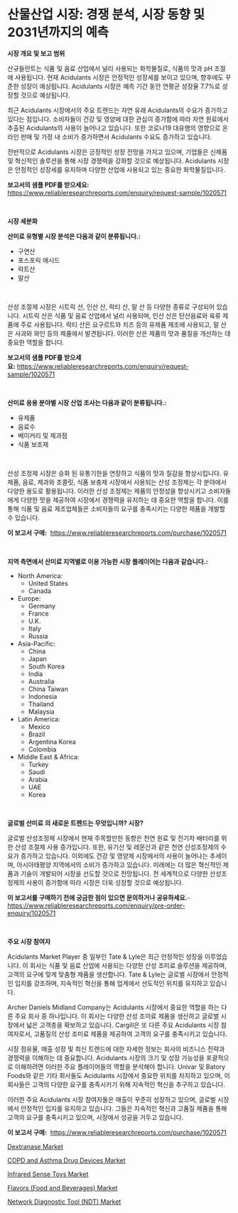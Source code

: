 <p><h1>산물산업 시장: 경쟁 분석, 시장 동향 및 2031년까지의 예측</h1></p><p><strong>시장 개요 및 보고 범위</strong></p>
<p><p>산규들란트는 식품 및 음료 산업에서 널리 사용되는 화학물질로, 식품의 맛과 pH 조절에 사용됩니다. 현재 Acidulants 시장은 안정적인 성장세를 보이고 있으며, 향후에도 꾸준한 성장이 예상됩니다. Acidulants 시장은 예측 기간 동안 연평균 성장율 7.7%로 성장할 것으로 예상됩니다.</p><p>최근 Acidulants 시장에서의 주요 트렌드는 자연 유래 Acidulants의 수요가 증가하고 있다는 점입니다. 소비자들이 건강 및 영양에 대한 관심이 증가함에 따라 자연 원료에서 추출된 Acidulants의 사용이 늘어나고 있습니다. 또한 코로나19 대유행의 영향으로 온라인 판매 및 가정 내 소비가 증가하면서 Acidulants 수요도 증가하고 있습니다.</p><p>전반적으로 Acidulants 시장은 긍정적인 성장 전망을 가지고 있으며, 기업들은 신제품 및 혁신적인 솔루션을 통해 시장 경쟁력을 강화할 것으로 예상됩니다. Acidulants 시장은 안정적인 성장세를 유지하며 다양한 산업에 사용되고 있는 중요한 화학물질입니다.</p></p>
<p><strong>보고서의 샘플 PDF를 받으세요:</strong> <a href="https://www.reliableresearchreports.com/enquiry/request-sample/1020571">https://www.reliableresearchreports.com/enquiry/request-sample/1020571</a></p>
<p>&nbsp;</p>
<p><strong>시장 세분화</strong></p>
<p><strong>산미료 유형별 시장 분석은 다음과 같이 분류됩니다.:</strong></p>
<p><ul><li>구연산</li><li>포스포릭 애시드</li><li>락트산</li><li>말산</li></ul></p>
<p>&nbsp;</p>
<p><p>산성 조절제 시장은 시트릭 산, 인산 산, 락티 산, 말 산 등 다양한 종류로 구성되어 있습니다. 시트릭 산은 식품 및 음료 산업에서 널리 사용되며, 인산 산은 탄산음료와 육류 제품에 주로 사용됩니다. 락티 산은 요구르트와 치즈 등의 유제품 제조에 사용되고, 말 산은 사과와 와인 등의 제품에서 발견됩니다. 이러한 산은 제품의 맛과 품질을 개선하는 데 중요한 역할을 합니다.</p></p>
<p><strong>보고서의 샘플 PDF를 받으세요:</strong>&nbsp;<a href="https://www.reliableresearchreports.com/enquiry/request-sample/1020571">https://www.reliableresearchreports.com/enquiry/request-sample/1020571</a></p>
<p>&nbsp;</p>
<p><strong> 산미료 응용 분야별 시장 산업 조사는 다음과 같이 분류됩니다.:</strong></p>
<p><ul><li>유제품</li><li>음료수</li><li>베이커리 및 제과점</li><li>식품 보조제</li></ul></p>
<p>&nbsp;</p>
<p><p>산성 조정제 시장은 승화 된 유통기한을 연장하고 식품의 맛과 질감을 향상시킵니다. 유제품, 음료, 제과와 초콜릿, 식품 보충제 시장에서 사용되는 산성 조정제는 각 분야에서 다양한 용도로 활용됩니다. 이러한 산성 조정제는 제품의 안정성을 향상시키고 소비자들에게 다양한 맛을 제공하여 시장에서 경쟁력을 유지하는 데 중요한 역할을 합니다. 이를 통해 식품 및 음료 제조업체들은 소비자들의 요구를 충족시키는 다양한 제품을 개발할 수 있습니다.</p></p>
<p><strong>이 보고서 구매:</strong>&nbsp; <a href="https://www.reliableresearchreports.com/purchase/1020571">https://www.reliableresearchreports.com/purchase/1020571</a></p>
<p>&nbsp;</p>
<p><strong>지역 측면에서 산미료 지역별로 이용 가능한 시장 플레이어는 다음과 같습니다.:</strong></p>
<p><ul>
    <li>
        North America:
        <ul>
            <li>United States</li>
            <li>Canada</li>
        </ul>
    </li>
    <li>
        Europe:
        <ul>
            <li>Germany</li>
            <li>France</li>
            <li>U.K.</li>
            <li>Italy</li>
            <li>Russia</li>
        </ul>
    </li>
    <li>
        Asia-Pacific:
        <ul>
            <li>China</li>
            <li>Japan</li>
            <li>South Korea</li>
            <li>India</li>
            <li>Australia</li>
            <li>China Taiwan</li>
            <li>Indonesia</li>
            <li>Thailand</li>
            <li>Malaysia</li>
        </ul>
    </li>
    <li>
        Latin America:
        <ul>
            <li>Mexico</li>
            <li>Brazil</li>
            <li>Argentina Korea</li>
            <li>Colombia</li>
        </ul>
    </li>
    <li>
        Middle East & Africa:
        <ul>
            <li>Turkey</li>
            <li>Saudi</li>
            <li>Arabia</li>
            <li>UAE</li>
            <li>Korea</li>
        </ul>
    </li>
    </ul></p>
<p>&nbsp;</p>
<p><strong>글로벌 산미료 의 새로운 트렌드는 무엇입니까? 시장?</strong></p>
<p><p>글로벌 산성조정제 시장에서 현재 주목할만한 동향은 천연 원료 및 전기차 배터리를 위한 산성 조절제 사용 증가입니다. 또한, 유기산 및 레몬산과 같은 천연 산성조정제의 수요가 증가하고 있습니다. 이외에도 건강 및 영양제 시장에서의 사용이 늘어나는 추세이며, 아시아태평양 지역에서의 소비가 증가하고 있습니다. 미래에는 더 많은 혁신적인 제품과 기술이 개발되어 시장을 선도할 것으로 전망됩니다. 전 세계적으로 다양한 산성조정제의 사용이 증가함에 따라 시장은 더욱 성장할 것으로 예상됩니다.</p></p>
<p><strong>이 보고서를 구매하기 전에 궁금한 점이 있으면 문의하거나 공유하세요.</strong>- <a href="https://www.reliableresearchreports.com/enquiry/pre-order-enquiry/1020571">https://www.reliableresearchreports.com/enquiry/pre-order-enquiry/1020571</a></p>
<p>&nbsp;</p>
<p><strong>주요 시장 참여자</strong></p>
<p><p>Acidulants Market Player 중 일부인 Tate & Lyle은 최근 안정적인 성장을 이루었습니다. 이 회사는 식품 및 음료 산업에 사용되는 다양한 산성 조미료 솔루션을 제공하며, 고객의 요구에 맞게 맞춤형 제품을 생산합니다. Tate & Lyle는 글로벌 시장에서 안정적인 입지를 강조하며, 지속적인 혁신을 통해 업계에서 선도적인 위치를 유지하고 있습니다.</p><p>Archer Daniels Midland Company는 Acidulants 시장에서 중요한 역할을 하는 다른 주요 회사 중 하나입니다. 이 회사는 다양한 산성 조미료 제품을 생산하고 글로벌 시장에서 넓은 고객층을 확보하고 있습니다. Cargill은 또 다른 주요 Acidulants 시장 참여자로서, 고품질의 산성 조미료 제품을 제공하여 고객의 요구를 충족시키고 있습니다.</p><p>시장 점유율, 매출 성장 및 최신 트렌드에 대한 자세한 정보는 회사의 비즈니스 전략과 경쟁력을 이해하는 데 중요합니다. Acidulants 시장의 크기 및 성장 가능성을 포괄적으로 이해하려면 이러한 주요 플레이어들의 역할을 분석해야 합니다. Univar 및 Batory Foods와 같은 기타 회사들도 Acidulants 시장에서 중요한 위치를 차지하고 있으며, 이 회사들은 고객의 다양한 요구를 충족시키기 위해 지속적인 혁신을 추구하고 있습니다.</p><p>이러한 주요 Acidulants 시장 참여자들은 매출이 꾸준히 성장하고 있으며, 글로벌 시장에서 안정적인 입지를 유지하고 있습니다. 그들은 지속적인 혁신과 고품질 제품을 통해 고객의 요구를 충족시키고 있으며, 시장에서 성공을 거두고 있습니다.</p></p>
<p><strong>이 보고서 구매:</strong>&nbsp;&nbsp;<a href="https://www.reliableresearchreports.com/purchase/1020571">https://www.reliableresearchreports.com/purchase/1020571</a></p>
<p><p><a href="https://github.com/yoshih12/Market-Research-Report-List-2/blob/main/dextranase-market.md">Dextranase Market</a></p><p><a href="https://view.publitas.com/reportprime-1/copd-and-asthma-drug-devices-market-research-report-forecasted-for-period-from-2023-2030-by-market-type-market-application-and-region/">COPD and Asthma Drug Devices Market</a></p><p><a href="https://issuu.com/reportprime-2/docs/infrared-sense-toys-market-size-2030.pptx">Infrared Sense Toys Market</a></p><p><a href="https://view.publitas.com/reportprime-1/flavors-food-and-beverages-market-challenges-opportunities-and-growth-drivers-and-major-market-players-forecasted-for-period-from-2023-2030/">Flavors (Food and Beverages) Market</a></p><p><a href="https://sulfuric-clavicle-d39.notion.site/Network-Diagnostic-Tool-NDT-Market-Share-Market-New-Trends-Analysis-Report-By-Type-By-Applicati-dd597903ef4940baacfaf1f899508067">Network Diagnostic Tool (NDT) Market</a></p></p>

